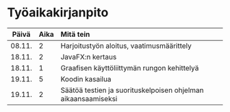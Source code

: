 # Työaikakirjanpito

| **Päivä** | **Aika** | **Mitä tein**   |
| :-----:|:-----| :---------|
| 08.11. | 2    | Harjoitustyön aloitus, vaatimusmäärittely |
| 18.11. | 2    | JavaFX:n kertaus |
| 18.11. | 1    | Graafisen käyttöliittymän rungon kehittelyä |
| 19.11. | 5    | Koodin kasailua |
| 19.11. | 2    | Säätöä testien ja suorituskelpoisen ohjelman aikaansaamiseksi |

